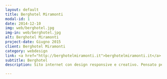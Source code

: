 ```yaml
---
layout: default
title: Berghotel Miramonti
modal-id: 1
date: 2014-12-10
img: web/berghotel.jpg
img-in: web/berghotel.jpg
alt: Berghotel Miramonti
project-date: Giugno 2015
client: Berghotel Miramonti
category: webdesign
link: <a href="http://berghotelmiramonti.it">berghotelmiramonti.it</a>
subtitle: Berghotel
description: Sito internet con design responsive e creativo. Pensato per essere intuitivo e facile da capire da parte dell'utente. Sito internet <a class="post-a" href="http://berghotelmiramonti.it">Berghotel Miramonti</a>.

---
```

